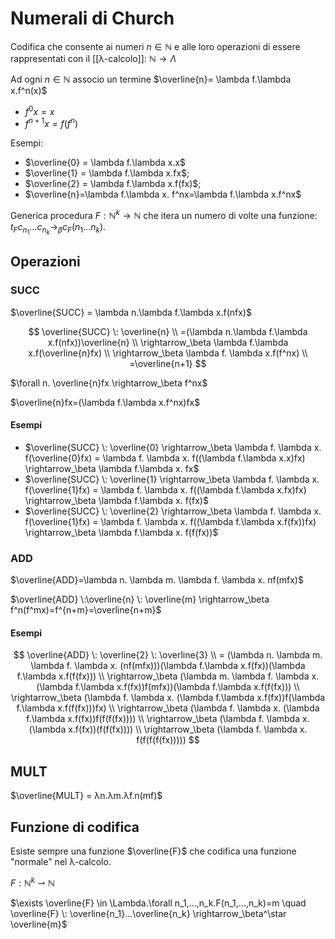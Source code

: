 # Numerali di Church

Codifica che consente ai numeri $n \in \mathbb{N}$ e alle loro operazioni di essere rappresentati con il [[λ-calcolo]]: $\mathbb{N}\longrightarrow\Lambda$

Ad ogni $n \in \mathbb{N}$ associo un termine $\overline{n}= \lambda f.\lambda x.f^n(x)$

- $f^0x = x$
- $f^{n+1}x = f(f^n)$

Esempi:

- $\overline{0} = \lambda f.\lambda x.x$
- $\overline{1} = \lambda f.\lambda x.fx$;
- $\overline{2} = \lambda f.\lambda x.f(fx)$;
- $\overline{n}=\lambda f.\lambda x. f^nx=\lambda f.\lambda x.f^nx$

Generica procedura $F: \mathbb{N}^k\longrightarrow\mathbb{N}$ che itera un numero di volte una funzione: $t_Fc_{n_1}…c_{n_k}\longrightarrow_\beta c_F(n_1…n_k)$.

## Operazioni

### SUCC

$\overline{SUCC} = \lambda n.\lambda f.\lambda x.f(nfx)$

 $$
\overline{SUCC} \: \overline{n} \\
=(\lambda n.\lambda f.\lambda x.f(nfx))\overline{n} \\
\rightarrow_\beta \lambda f.\lambda x.f(\overline{n}fx) \\
\rightarrow_\beta \lambda f. \lambda x.f(f^nx) \\
=\overline{n+1}
$$

$\forall n. \overline{n}fx \rightarrow_\beta f^nx$

$\overline{n}fx=(\lambda f.\lambda x.f^nx)fx$

#### Esempi

* $\overline{SUCC} \: \overline{0} \rightarrow_\beta \lambda f. \lambda x. f(\overline{0}fx) = \lambda f. \lambda x. f((\lambda f.\lambda x.x)fx) \rightarrow_\beta \lambda f.\lambda x. fx$
* $\overline{SUCC} \: \overline{1} \rightarrow_\beta \lambda f. \lambda x. f(\overline{1}fx) = \lambda f. \lambda x. f((\lambda f.\lambda x.fx)fx) \rightarrow_\beta \lambda f.\lambda x. f(fx)$
* $\overline{SUCC} \: \overline{2} \rightarrow_\beta \lambda f. \lambda x. f(\overline{1}fx) = \lambda f. \lambda x. f((\lambda f.\lambda x.f(fx))fx) \rightarrow_\beta \lambda f.\lambda x. f(f(fx))$

### ADD

$\overline{ADD}=\lambda n. \lambda m. \lambda f. \lambda x. nf(mfx)$

$\overline{ADD} \:\overline{n} \: \overline{m} \rightarrow_\beta f^n(f^mx)=f^{n+m}=\overline{n+m}$

#### Esempi

$$
\overline{ADD} \: \overline{2} \: \overline{3} \\
= (\lambda n. \lambda m. \lambda f. \lambda x. (nf(mfx)))(\lambda f.\lambda x.f(fx))(\lambda f.\lambda x.f(f(fx))) \\
\rightarrow_\beta (\lambda m. \lambda f. \lambda x. (\lambda f.\lambda x.f(fx))f(mfx))(\lambda f.\lambda x.f(f(fx))) \\
\rightarrow_\beta (\lambda f. \lambda x. (\lambda f.\lambda x.f(fx))f(\lambda f.\lambda x.f(f(fx)))fx) \\
\rightarrow_\beta (\lambda f. \lambda x. (\lambda f.\lambda x.f(fx))f(f(f(fx)))) \\
\rightarrow_\beta (\lambda f. \lambda x. (\lambda x.f(fx))(f(f(fx)))) \\
\rightarrow_\beta (\lambda f. \lambda x. f(f(f(f(fx)))))
$$

## MULT

$\overline{MULT} = λn.λm.λf.n(mf)$

## Funzione di codifica

Esiste sempre una funzione $\overline{F}$ che codifica una funzione "normale" nel λ-calcolo.

$F: \mathbb{N}^k \rightharpoonup \mathbb{N}$

$\exists \overline{F} \in \Lambda.\forall n_1,...,n_k.F(n_1,...,n_k)=m \quad \overline{F} \: \overline{n_1}...\overline{n_k} \rightarrow_\beta^\star \overline{m}$
